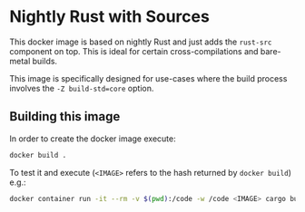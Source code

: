 Nightly Rust with Sources
=========================

This docker image is based on nightly Rust and just adds the `rust-src`
component on top. This is ideal for certain cross-compilations and bare-metal
builds.

This image is specifically designed for use-cases where the build process
involves the `-Z build-std=core` option.


Building this image
-------------------

In order to create the docker image execute:

```sh
docker build .
```

To test it and execute (`<IMAGE>` refers to the hash returned by `docker build`) e.g.:

```sh
docker container run -it --rm -v $(pwd):/code -w /code <IMAGE> cargo build -Z build-std=core
```



